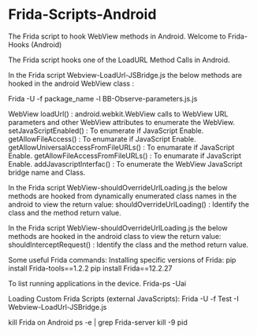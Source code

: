 # Frida-Scripts-Android
The Frida script to hook WebView methods in Android. Welcome to Frida-Hooks (Android)

The Frida script hooks one of the LoadURL Method Calls in Android.

In the Frida script Webview-LoadUrl-JSBridge.js the below methods are hooked in the android WebView class :

Frida -U -f package_name -l BB-Observe-parameters.js.js

WebView loadUrl() : android.webkit.WebView calls to WebView URL parameters and other WebView attributes to enumerate the WebView.
setJavaScriptEnabled() : To enumerate if JavaScript Enable. getAllowFileAccess() : To enumarate if JavaScript Enable. 
getAllowUniversalAccessFromFileURLs() : To enumarate if JavaScript Enable. 
getAllowFileAccessFromFileURLs() : To enumarate if JavaScript Enable. 
addJavascriptInterfac() : To enumerate the WebView JavaScript bridge name and Class.

In the Frida script WebView-shouldOverrideUrlLoading.js the below methods are hooked from dynamically enumerated class names in the android to view the return value:
shouldOverrideUrlLoading() : Identify the class and the method return value.

In the Frida script WebView-shouldOverrideUrlLoading.js the below methods are hooked in the android class to view the return value:
shouldInterceptRequest() : Identify the class and the method return value.

Some useful Frida commands:
Installing specific versions of Frida: 
pip install Frida-tools==1.2.2 
pip install Frida==12.2.27

To list running applications in the device. 
Frida-ps -Uai

Loading Custom Frida Scripts (external JavaScripts):
Frida -U -f Test -I Webview-LoadUrl-JSBridge.js

kill Frida on Android ps -e | grep Frida-server
kill -9 pid

